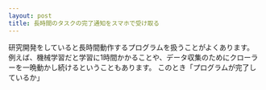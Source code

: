 ```yaml
---
layout: post
title: 長時間のタスクの完了通知をスマホで受け取る
---
```


研究開発をしていると長時間動作するプログラムを扱うことがよくあります。
例えば、機械学習だと学習に1時間かかることや、データ収集のためにクローラーを一晩動かし続けるということもあります。
このとき「プログラムが完了しているか」
